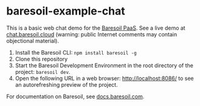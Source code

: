# baresoil-example-chat

This is a basic web chat demo for the [Baresoil PaaS](https://www.baresoil.com/). See a live demo at [chat.baresoil.cloud](https://chat.baresoil.cloud) (warning: public Internet comments may contain objectional material).

  1. Install the Baresoil CLI: `npm install baresoil -g`
  2. Clone this repository
  3. Start the Baresoil Development Environment in the root directory of the project: `baresoil dev`.
  4. Open the following URL in a web browser: [http://localhost:8086/](http://localhost:8086) to see an autorefreshing preview of the project.

For documentation on Baresoil, see [docs.baresoil.com](https://docs.baresoil.com/).

